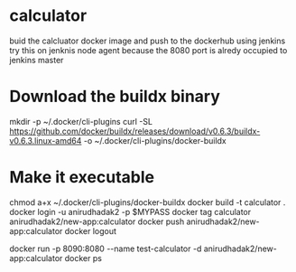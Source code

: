 # calculator

buid the calcluator docker image and push to the dockerhub using jenkins 
try this  on  jenknis node agent because  the 8080 port is alredy occupied to jenkins master 

# Download the buildx binary
mkdir -p ~/.docker/cli-plugins
curl -SL https://github.com/docker/buildx/releases/download/v0.6.3/buildx-v0.6.3.linux-amd64 -o ~/.docker/cli-plugins/docker-buildx
# Make it executable
chmod a+x ~/.docker/cli-plugins/docker-buildx
docker build -t calculator  . 
 docker  login  -u  anirudhadak2  -p  $MYPASS 
 docker tag  calculator  anirudhadak2/new-app:calculator
 docker  push  anirudhadak2/new-app:calculator
 docker logout 
 
docker run -p 8090:8080 --name test-calculator -d  anirudhadak2/new-app:calculator
docker ps
